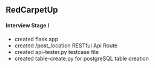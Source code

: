 ## RedCarpetUp

#### Interview Stage I
* created flask app
* created /post_location RESTful Api Route
* created api-tester.py testcase file
* created table-create.py for postgreSQL table creation

